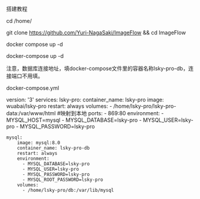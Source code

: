 搭建教程

cd /home/

git clone https://github.com/Yuri-NagaSaki/ImageFlow && cd ImageFlow

docker compose up -d

docker-compose up -d

注意，数据库连接地址，填docker-compose文件里的容器名称lsky-pro-db，连接端口不用填。

docker-compose.yml

version: '3'
services:
    lsky-pro:
        container_name: lsky-pro
        image: wuabai/lsky-pro
        restart: always
        volumes:
            - /home/lsky-pro/lsky-pro-data:/var/www/html  #映射到本地
        ports:
            - 869:80
        environment:
            - MYSQL_HOST=mysql
            - MYSQL_DATABASE=lsky-pro
            - MYSQL_USER=lsky-pro
            - MYSQL_PASSWORD=lsky-pro

    mysql:
        image: mysql:8.0
        container_name: lsky-pro-db
        restart: always
        environment:
          - MYSQL_DATABASE=lsky-pro
          - MYSQL_USER=lsky-pro
          - MYSQL_PASSWORD=lsky-pro
          - MYSQL_ROOT_PASSWORD=lsky-pro
        volumes:
          - /home/lsky-pro/db:/var/lib/mysql

